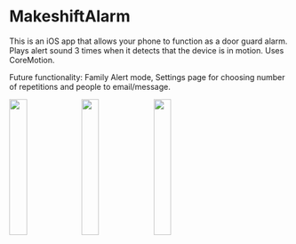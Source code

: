 # MakeshiftAlarm
This is an iOS app that allows your phone to function as a door guard alarm. Plays alert sound 3 times when it detects that the device is in motion. Uses CoreMotion.

Future functionality: Family Alert mode, Settings page for choosing number of repetitions and people to email/message. 

<img src="https://user-images.githubusercontent.com/16713669/31312310-3fe55a36-ab74-11e7-85e6-165b55e658fa.PNG" height="25%" width="25%">     <img src="https://user-images.githubusercontent.com/16713669/31312311-3ff645c6-ab74-11e7-9b70-bbda5d8835fa.PNG" height="25%" width="25%">     <img src="https://user-images.githubusercontent.com/16713669/31312309-3fe3b83e-ab74-11e7-9d2d-40168d12b8b1.PNG" height="25%" width="25%">
